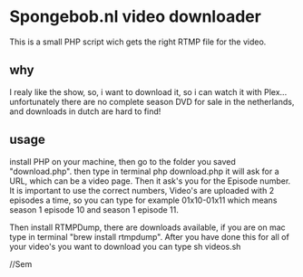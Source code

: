 Spongebob.nl video downloader
=============

This is a small PHP script wich gets the right RTMP file for the video.

why
-------

I realy like the show, so, i want to download it, so i can watch it with Plex... unfortunately there are no complete season DVD for sale in the netherlands, and downloads in dutch are hard to find! 

usage
-------

install PHP on your machine, then go to the folder you saved "download.php". then type in terminal php download.php
it will ask for a URL, which can be a video page. Then it ask's you for the Episode number. It is important to use the correct numbers, Video's are uploaded with 2 episodes a time, so you can type for example 01x10-01x11 which means season 1 episode 10 and season 1 episode 11.

Then install RTMPDump, there are downloads available, if you are on mac type in terminal "brew install rtmpdump".
After you have done this for all of your video's you want to download you can type sh videos.sh 

//Sem